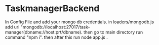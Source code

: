 # TaskmanagerBackend


In Config File and add your mongo db credentials. in loaders/mongodb.js add uri "mongodb://localhost:27017/task-manager(dbname://host:prt/dbname).
then go to main directory run command "npm i". then after this run node app.js .
